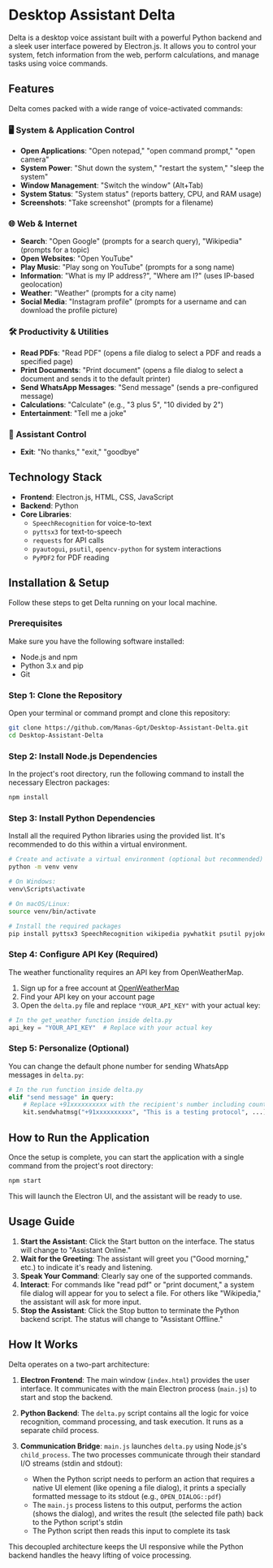 # Desktop Assistant Delta

Delta is a desktop voice assistant built with a powerful Python backend and a sleek user interface powered by Electron.js. It allows you to control your system, fetch information from the web, perform calculations, and manage tasks using voice commands.

## Features

Delta comes packed with a wide range of voice-activated commands:

### 🖥️ System & Application Control
- **Open Applications**: "Open notepad," "open command prompt," "open camera"
- **System Power**: "Shut down the system," "restart the system," "sleep the system"
- **Window Management**: "Switch the window" (Alt+Tab)
- **System Status**: "System status" (reports battery, CPU, and RAM usage)
- **Screenshots**: "Take screenshot" (prompts for a filename)

### 🌐 Web & Internet
- **Search**: "Open Google" (prompts for a search query), "Wikipedia" (prompts for a topic)
- **Open Websites**: "Open YouTube"
- **Play Music**: "Play song on YouTube" (prompts for a song name)
- **Information**: "What is my IP address?", "Where am I?" (uses IP-based geolocation)
- **Weather**: "Weather" (prompts for a city name)
- **Social Media**: "Instagram profile" (prompts for a username and can download the profile picture)

### 🛠️ Productivity & Utilities
- **Read PDFs**: "Read PDF" (opens a file dialog to select a PDF and reads a specified page)
- **Print Documents**: "Print document" (opens a file dialog to select a document and sends it to the default printer)
- **Send WhatsApp Messages**: "Send message" (sends a pre-configured message)
- **Calculations**: "Calculate" (e.g., "3 plus 5", "10 divided by 2")
- **Entertainment**: "Tell me a joke"

### 👋 Assistant Control
- **Exit**: "No thanks," "exit," "goodbye"

## Technology Stack

- **Frontend**: Electron.js, HTML, CSS, JavaScript
- **Backend**: Python
- **Core Libraries**:
  - `SpeechRecognition` for voice-to-text
  - `pyttsx3` for text-to-speech
  - `requests` for API calls
  - `pyautogui`, `psutil`, `opencv-python` for system interactions
  - `PyPDF2` for PDF reading

## Installation & Setup

Follow these steps to get Delta running on your local machine.

### Prerequisites

Make sure you have the following software installed:
- Node.js and npm
- Python 3.x and pip
- Git

### Step 1: Clone the Repository

Open your terminal or command prompt and clone this repository:

```bash
git clone https://github.com/Manas-Gpt/Desktop-Assistant-Delta.git
cd Desktop-Assistant-Delta
```

### Step 2: Install Node.js Dependencies

In the project's root directory, run the following command to install the necessary Electron packages:

```bash
npm install
```

### Step 3: Install Python Dependencies

Install all the required Python libraries using the provided list. It's recommended to do this within a virtual environment.

```bash
# Create and activate a virtual environment (optional but recommended)
python -m venv venv

# On Windows:
venv\Scripts\activate

# On macOS/Linux:
source venv/bin/activate

# Install the required packages
pip install pyttsx3 SpeechRecognition wikipedia pywhatkit psutil pyjokes pyautogui opencv-python instaloader PyPDF2 requests PyQt5
```

### Step 4: Configure API Key (Required)

The weather functionality requires an API key from OpenWeatherMap.

1. Sign up for a free account at [OpenWeatherMap](https://openweathermap.org/)
2. Find your API key on your account page
3. Open the `delta.py` file and replace `"YOUR_API_KEY"` with your actual key:

```python
# In the get_weather function inside delta.py
api_key = "YOUR_API_KEY"  # Replace with your actual key
```

### Step 5: Personalize (Optional)

You can change the default phone number for sending WhatsApp messages in `delta.py`:

```python
# In the run function inside delta.py
elif "send message" in query:
    # Replace +91xxxxxxxxxx with the recipient's number including country code
    kit.sendwhatmsg("+91xxxxxxxxxx", "This is a testing protocol", ...)
```

## How to Run the Application

Once the setup is complete, you can start the application with a single command from the project's root directory:

```bash
npm start
```

This will launch the Electron UI, and the assistant will be ready to use.

## Usage Guide

1. **Start the Assistant**: Click the Start button on the interface. The status will change to "Assistant Online."
2. **Wait for the Greeting**: The assistant will greet you ("Good morning," etc.) to indicate it's ready and listening.
3. **Speak Your Command**: Clearly say one of the supported commands.
4. **Interact**: For commands like "read pdf" or "print document," a system file dialog will appear for you to select a file. For others like "Wikipedia," the assistant will ask for more input.
5. **Stop the Assistant**: Click the Stop button to terminate the Python backend script. The status will change to "Assistant Offline."

## How It Works

Delta operates on a two-part architecture:

1. **Electron Frontend**: The main window (`index.html`) provides the user interface. It communicates with the main Electron process (`main.js`) to start and stop the backend.

2. **Python Backend**: The `delta.py` script contains all the logic for voice recognition, command processing, and task execution. It runs as a separate child process.

3. **Communication Bridge**: `main.js` launches `delta.py` using Node.js's `child_process`. The two processes communicate through their standard I/O streams (stdin and stdout):
   - When the Python script needs to perform an action that requires a native UI element (like opening a file dialog), it prints a specially formatted message to its stdout (e.g., `OPEN_DIALOG::pdf`)
   - The `main.js` process listens to this output, performs the action (shows the dialog), and writes the result (the selected file path) back to the Python script's stdin
   - The Python script then reads this input to complete its task

This decoupled architecture keeps the UI responsive while the Python backend handles the heavy lifting of voice processing.
